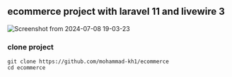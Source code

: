 ## ecommerce project with laravel 11 and livewire 3

![Screenshot from 2024-07-08 19-03-23](https://github.com/mohammad-kh1/ecommerce/assets/50076458/92185b18-5790-4d8f-9e97-f66dd02978dd)

### clone project 
```shell
git clone https://github.com/mohammad-kh1/ecommerce
cd ecommerce
```

